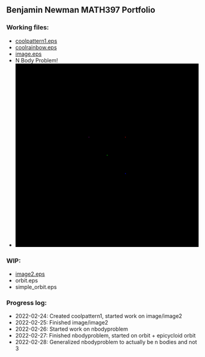## Benjamin Newman MATH397 Portfolio

### Working files:

- [coolpattern1.eps](coolpattern1.eps)
- [coolrainbow.eps](coolrainbow.eps)
- [image.eps](image.eps)
- N Body Problem!  
-  ![3 Body Problem](nbodyproblem/output.gif)

### WIP:

- [image2.eps](image2.eps)
- orbit.eps
- simple_orbit.eps

### Progress log:

- 2022-02-24: Created coolpattern1, started work on image/image2
- 2022-02-25: Finished image/image2
- 2022-02-26: Started work on nbodyproblem
- 2022-02-27: Finished nbodyproblem, started on orbit + epicycloid orbit
- 2022-02-28: Generalized nbodyproblem to actually be n bodies and not 3

